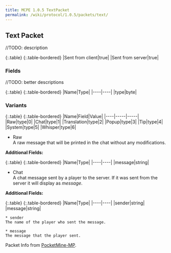 ```yaml
---
title: MCPE 1.0.5 TextPacket
permalink: /wiki/protocol/1.0.5/packets/text/
---
```

## Text Packet
//TODO: description

{:.table}
{:.table-bordered}
|Sent from client|true|
|Sent from server|true|

### Fields
//TODO: better descriptions

{:.table}
{:.table-bordered}
|Name|Type|
|----|----|
|type|byte|

### Variants

{:.table}
{:.table-bordered}
|Name|Field|Value|
|----|-----|-----|
|Raw|type|0|
|Chat|type|1|
|Translation|type|2|
|Popup|type|3|
|Tip|type|4|
|System|type|5|
|Whisper|type|6|

 * Raw  
  A raw message that will be printed in the chat without any modifications.
  
  **Additional Fields:**
  
  {:.table}
  {:.table-bordered}
  |Name|Type|
  |----|----|
  |message|string|
  
  * Chat  
  A chat message sent by a player to the server. If it was sent from the server it will display as *<sender> message*.
  
  **Additional Fields:**
  
{:.table}
{:.table-bordered}
|Name|Type|
|----|----|
|sender|string|
|message|string|
  
    * sender  
    The name of the player who sent the message.
    
    * message  
    The message that the player sent.

Packet Info from [PocketMine-MP](https://github.com/pmmp/PocketMine-MP).

